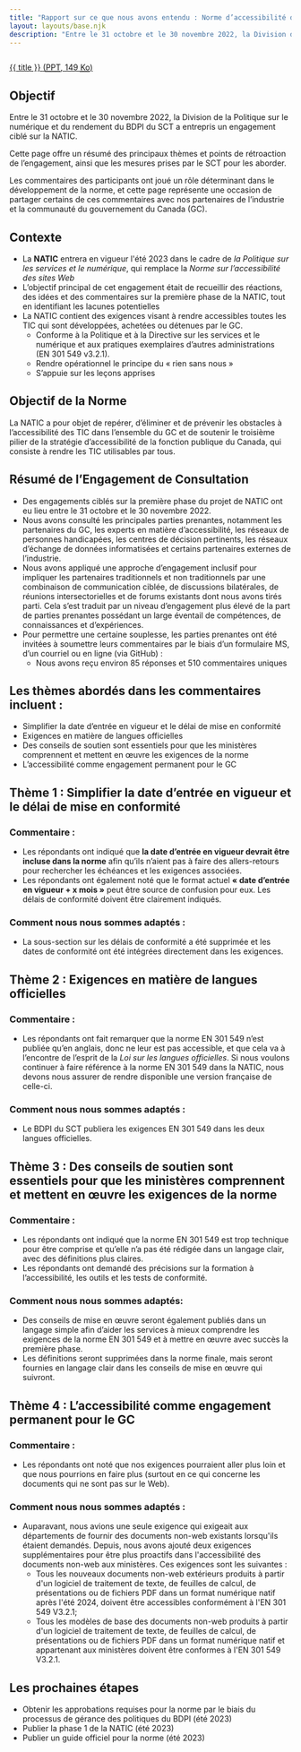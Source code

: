 ```yaml
---
title: "Rapport sur ce que nous avons entendu : Norme d’accessibilité des technologies de l’information et des communications (NATIC)"
layout: layouts/base.njk
description: "Entre le 31 octobre et le 30 novembre 2022, la Division de la politique numérique et de la performance du Secrétariat du Conseil du Trésor du Canada - Bureau du dirigeant principal de l'information (<abbr>SCT-BDPI</abbr>) a entrepris un engagement ciblé sur la <em>Norme d'accessibilité des technologies de l'information et de la communication (<abbr>TIC</abbr>)</em>. Cette page détaille les principaux thèmes qui ont émergé et les prochaines étapes à suivre en ce qui concerne la norme."
---
```


<div class="row">

  <div class="col-md-4 col-md-push-8 mrgn-tp-lg">
    <a class="gc-dwnld-lnk" href="/docs/sitka-wwhr-fr.pptx">
      <div class="well gc-dwnld">
        <div class="row">
          <div class="col-xs-4">
            <p><img class="img-responsive thumbnail gc-dwnld-img" src="/img/doc.png" alt=""></p>
          </div>
          <div class="col-xs-8">
            <p class="gc-dwnld-txt">
              <span>{{ title }}</span>
              <span class="gc-dwnld-info">(<abbr title="PowerPoint Presentations">PPT</abbr>, 149 <abbr title="KiloByte">Ko</abbr>)</span>
            </p>
          </div>
        </div>
      </div>
    </a>
  </div>

<div class="col-md-8 col-md-pull-4">

## Objectif

Entre le 31 octobre et le 30 novembre 2022, la Division de la Politique sur le numérique et du rendement du BDPI du SCT a entrepris un engagement ciblé sur la NATIC.

Cette page offre un résumé des principaux thèmes et points de rétroaction de l’engagement, ainsi que les mesures prises par le SCT pour les aborder. 

Les commentaires des participants ont joué un rôle déterminant dans le développement de la norme, et cette page représente une occasion de partager certains de ces commentaires avec nos partenaires de l’industrie et la communauté du gouvernement du Canada (GC).

</div>

</div>

## Contexte

- La **NATIC** entrera en vigueur l'été 2023 dans le cadre de *la Politique sur les services et le numérique*, qui remplace la *Norme sur l’accessibilité des sites Web* 
- L’objectif principal de cet engagement était de recueillir des réactions, des idées et des commentaires sur la première phase de la NATIC, tout en identifiant les lacunes potentielles
- La NATIC contient des exigences visant à rendre accessibles toutes les TIC qui sont développées, achetées ou détenues par le GC.  
  - Conforme à la Politique et à la Directive sur les services et le numérique et aux pratiques exemplaires d’autres administrations (EN 301 549 v3.2.1).
  - Rendre opérationnel le principe du « rien sans nous »
  - S’appuie sur les leçons apprises

## Objectif de la Norme

La NATIC a pour objet de repérer, d’éliminer et de prévenir les obstacles à l’accessibilité des TIC dans l’ensemble du GC et de soutenir le troisième pilier de la stratégie d’accessibilité de la fonction publique du Canada, qui consiste à rendre les TIC utilisables par tous.

## Résumé de l’Engagement de Consultation

- Des engagements ciblés sur la première phase du projet de NATIC ont eu lieu entre le 31 octobre et le 30 novembre 2022.
- Nous avons consulté les principales parties prenantes, notamment les partenaires du GC, les experts en matière d’accessibilité, les réseaux de personnes handicapées, les centres de décision pertinents, les réseaux d’échange de données informatisées et certains partenaires externes de l’industrie.
- Nous avons appliqué une approche d’engagement inclusif pour impliquer les partenaires traditionnels et non traditionnels par une combinaison de communication ciblée, de discussions bilatérales, de réunions intersectorielles et de forums existants dont nous avons tirés parti. Cela s’est traduit par un niveau d’engagement plus élevé de la part de parties prenantes possédant un large éventail de compétences, de connaissances et d’expériences. 
- Pour permettre une certaine souplesse, les parties prenantes ont été invitées à soumettre leurs commentaires par le biais d’un formulaire MS, d’un courriel ou en ligne (via GitHub) :
  - Nous avons reçu environ 85 réponses et 510 commentaires uniques

## Les thèmes abordés dans les commentaires incluent :

- Simplifier la date d’entrée en vigueur et le délai de mise en conformité
- Exigences en matière de langues officielles
- Des conseils de soutien sont essentiels pour que les ministères comprennent et mettent en œuvre les exigences de la norme
- L’accessibilité comme engagement permanent pour le GC

## Thème 1 : Simplifier la date d’entrée en vigueur et le délai de mise en conformité

### Commentaire :

- Les répondants ont indiqué que **la date d’entrée en vigueur devrait être incluse dans la norme** afin qu’ils n’aient pas à faire des allers-retours pour rechercher les échéances et les exigences associées. 
- Les répondants ont également noté que le format actuel **« date d’entrée en vigueur + x mois »** peut être source de confusion pour eux. Les délais de conformité doivent être clairement indiqués.

### Comment nous nous sommes adaptés :

- La sous-section sur les délais de conformité a été supprimée et les dates de conformité ont été intégrées directement dans les exigences.

## Thème 2 : Exigences en matière de langues officielles

### Commentaire :

- Les répondants ont fait remarquer que la norme EN 301 549 n’est publiée qu’en anglais, donc ne leur est pas accessible, et que cela va à l’encontre de l’esprit de la *Loi sur les langues officielles*. Si nous voulons continuer à faire référence à la norme EN 301 549 dans la NATIC, nous devons nous assurer de rendre disponible une version française de celle-ci.

### Comment nous nous sommes adaptés :

- Le BDPI du SCT publiera les exigences EN 301 549 dans les deux langues officielles. 

## Thème 3 : Des conseils de soutien sont essentiels pour que les ministères comprennent et mettent en œuvre les exigences de la norme

### Commentaire :

- Les répondants ont indiqué que la norme EN 301 549 est trop technique pour être comprise et qu’elle n’a pas été rédigée dans un langage clair, avec des définitions plus claires.
- Les répondants ont demandé des précisions sur la formation à l’accessibilité, les outils et les tests de conformité. 
 
### Comment nous nous sommes adaptés:

- Des conseils de mise en œuvre seront également publiés dans un langage simple afin d’aider les services à mieux comprendre les exigences de la norme EN 301 549 et à mettre en œuvre avec succès la première phase. 
- Les définitions seront supprimées dans la norme finale, mais seront fournies en langage clair dans les conseils de mise en œuvre qui suivront. 

## Thème 4 : L’accessibilité comme engagement permanent pour le GC

### Commentaire :

- Les répondants ont noté que nos exigences pourraient aller plus loin et que nous pourrions en faire plus (surtout en ce qui concerne les documents qui ne sont pas sur le Web). 

### Comment nous nous sommes adaptés :

- Auparavant, nous avions une seule exigence qui exigeait aux départements de fournir des documents non-web existants lorsqu'ils étaient demandés. Depuis, nous avons ajouté deux exigences supplémentaires pour être plus proactifs dans l'accessibilité des documents non-web aux ministères. Ces exigences sont les suivantes :
  - Tous les nouveaux documents non-web extérieurs produits à partir d'un logiciel de traitement de texte, de feuilles de calcul, de présentations ou de fichiers PDF dans un format numérique natif après l'été 2024, doivent être accessibles conformément à l'EN 301 549 V3.2.1;
  - Tous les modèles de base des documents non-web produits à partir d'un logiciel de traitement de texte, de feuilles de calcul, de présentations ou de fichiers PDF dans un format numérique natif et appartenant aux ministères doivent être conformes à l'EN 301 549 V3.2.1.

## Les prochaines étapes

- Obtenir les approbations requises pour la norme par le biais du processus de gérance des politiques du BDPI (été 2023)
- Publier la phase 1 de la NATIC (été 2023)
- Publier un guide officiel pour la norme (été 2023)
